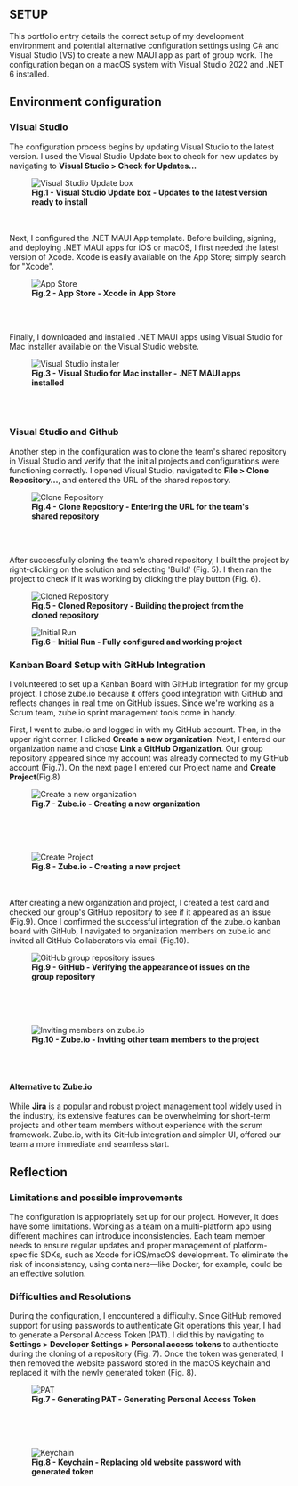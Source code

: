 ## SETUP

This portfolio entry details the correct setup of my development environment and potential alternative configuration settings 
using C# and Visual Studio (VS) to create a new MAUI app as part of group work.
The configuration began on a macOS system with Visual Studio 2022 and .NET 6 installed.

## Environment configuration
### Visual Studio 

The configuration process begins by updating Visual Studio to the latest version. I used the Visual Studio Update box to check for new updates by navigating to **Visual Studio > Check for Updates...**
<figure>
  <img src="https://github.com/patryklbn/portfolio-assessment/blob/master/images/1.png?raw=true" alt="Visual Studio Update box">
  <figcaption><b>Fig.1 - Visual Studio Update box - Updates to the latest version ready to install</b></figcaption>
</figure>
<br>
<br>
Next, I configured the .NET MAUI App template. Before building, signing, and deploying .NET MAUI apps for iOS or macOS, I first needed the latest version of Xcode. Xcode is easily available on the App Store; simply search for "Xcode".

<figure>
  <img src="https://github.com/patryklbn/portfolio-assessment/blob/master/images/2.png?raw=true" alt="App Store">
  <figcaption><b>Fig.2 - App Store - Xcode in App Store</b></figcaption>
</figure>
<br>
<br>

Finally, I downloaded and installed .NET MAUI apps using Visual Studio for Mac installer available on the Visual Studio website.
<figure>
  <img src="https://github.com/patryklbn/portfolio-assessment/blob/master/images/4.png?raw=true" alt="Visual Studio installer">
  <figcaption><b>Fig.3 - Visual Studio for Mac installer - .NET MAUI apps installed</b></figcaption>
</figure>
<br>
<br>

 ### Visual Studio and Github
 
Another step in the configuration was to clone the team's shared repository in Visual Studio and verify that the initial projects and configurations were functioning correctly. I opened Visual Studio, navigated to **File > Clone Repository...**, and entered the URL of the shared repository.
<figure>
  <img src="https://github.com/patryklbn/portfolio-assessment/blob/master/images/5.png?raw=true" alt="Clone Repository">
  <figcaption><b>Fig.4 - Clone Repository - Entering the URL for the team's shared repository</b></figcaption>
</figure>
<br>
<br>

After successfully cloning the team's shared repository, I built the project by right-clicking on the solution and selecting 'Build' (Fig. 5). I then ran the project to check if it was working by clicking the play button (Fig. 6).
<figure>
  <img src="https://github.com/patryklbn/portfolio-assessment/blob/master/images/6.png?raw=true" alt="Cloned Repository">
  <figcaption><b>Fig.5 - Cloned Repository - Building the project from the cloned repository</b></figcaption>
</figure>
<figure>
  <img src="https://github.com/patryklbn/portfolio-assessment/blob/master/images/7.png?raw=true" alt="Initial Run">
  <figcaption><b>Fig.6 - Initial Run - Fully configured and working project</b></figcaption>
</figure>

### Kanban Board Setup with GitHub Integration

I volunteered to set up a Kanban Board with GitHub integration for my group project. I chose zube.io because it offers good integration with GitHub and reflects changes in real time on GitHub issues. Since we're working as a Scrum team, zube.io sprint management tools come in handy.

First, I went to zube.io and logged in with my GitHub account. Then, in the upper right corner, I clicked **Create a new organization**. Next, I entered our organization name and chose **Link a GitHub Organization**. Our group repository appeared since my account was already connected to my GitHub account (Fig.7). On the next page I entered our Project name  and **Create Project**(Fig.8) 

<figure>
  <img src="https://github.com/patryklbn/portfolio-assessment/blob/master/images/12.png?raw=true" alt="Create a new organization">
  <figcaption><b>Fig.7 - Zube.io - Creating a new organization</b></figcaption>
</figure>
<br>
<br>
<br>
<figure>
  <img src="https://github.com/patryklbn/portfolio-assessment/blob/master/images/11.png?raw=true" alt="Create Project">
  <figcaption><b>Fig.8 - Zube.io - Creating a new project</b></figcaption>
</figure>
<br>
<br>
After creating a new organization and project, I created a test card and checked our group's GitHub repository to see if it appeared as an issue (Fig.9). Once I confirmed the successful integration of the zube.io kanban board with GitHub, I navigated to organization members on zube.io and invited all GitHub Collaborators via email (Fig.10).

<figure>
  <img src="https://github.com/patryklbn/portfolio-assessment/blob/master/images/13.png?raw=true" alt="GitHub group repository issues">
  <figcaption><b>Fig.9 - GitHub - Verifying the appearance of issues on the group repository</b></figcaption>
</figure>
<br>
<br>
<br>
<figure>
  <img src="https://github.com/patryklbn/portfolio-assessment/blob/master/images/14.png?raw=true" alt="Inviting members on zube.io">
  <figcaption><b>Fig.10 - Zube.io - Inviting other team members to the project</b></figcaption>
</figure>
<br>
<br>

#### Alternative to Zube.io
While **Jira** is a popular and robust project management tool widely used in the industry, its extensive features can be overwhelming for short-term projects and other team members without experience with the scrum framework. Zube.io, with its GitHub integration and simpler UI, offered our team a more immediate and seamless start.
 
## Reflection

### Limitations and possible improvements 
The configuration is appropriately set up for our project. However, it does have some limitations. Working as a team on a multi-platform app using different machines can introduce inconsistencies. Each team member needs to ensure regular updates and proper management of platform-specific SDKs, such as Xcode for iOS/macOS development. To eliminate the risk of inconsistency, using containers—like Docker, for example, could be an effective solution.

### Difficulties and Resolutions
During the configuration, I encountered a difficulty. Since GitHub removed support for using passwords to authenticate Git operations this year, I had to generate a Personal Access Token (PAT). I did this by navigating to **Settings > Developer Settings > Personal access tokens** to authenticate during the cloning of a repository (Fig. 7). Once the token was generated, I then removed the website password stored in the macOS keychain and replaced it with the newly generated token (Fig. 8).

<figure>
  <img src="https://github.com/patryklbn/portfolio-assessment/blob/master/images/8.png?raw=true" alt="PAT">
  <figcaption><b>Fig.7 - Generating PAT - Generating Personal Access Token</b></figcaption>
</figure>
<br>
<br>
<br>
<figure>
  <img src="https://github.com/patryklbn/portfolio-assessment/blob/master/images/9.png?raw=true" alt="Keychain">
  <figcaption><b>Fig.8 - Keychain - Replacing old website password with generated token</b></figcaption>
</figure>





